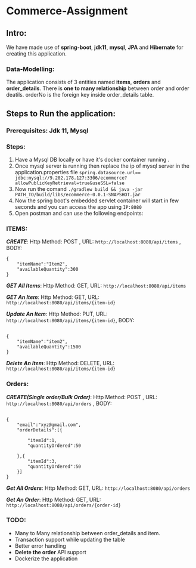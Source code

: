 # Commerce-Assignment

## Intro: 
We have made use of **spring-boot**, **jdk11**, **mysql**, **JPA** and **Hibernate** for creating this application.

### Data-Modelling:  
The application consists of 3 entities named **items**, **orders** and **order_details**. There is **one to many relationship** between order and order deatils. orderNo is the foreign key inside order_details table.

## Steps to Run the application: 

### Prerequisites: Jdk 11, Mysql

### Steps:

1. Have a Mysql DB locally or have it's docker container running .
2. Once mysql server is running then replace the ip of mysql server in the application.properties file `spring.datasource.url== jdbc:mysql://9.202.178.127:3306/ecommerce?allowPublicKeyRetrieval=true&useSSL=false`
3. Now run the comand `./gradlew build && java -jar PATH_TO/build/libs/ecommerce-0.0.1-SNAPSHOT.jar`
4. Now the spring boot's embedded servlet container will start in few seconds and you can access the app using `IP:8080`
5. Open postman and can use the following endpoints:

### ITEMS:

**_CREATE_**: Http Method: POST , URL: `http://localhost:8080/api/items` , BODY: 

```
{
	"itemName":"Item2",
	"availableQuantity":300
}

```

_**GET All Items**_: Http Method: GET, URL: `http://localhost:8080/api/items`

_**GET An Item**_: Http Method: GET, URL: `http://localhost:8080/api/items/{item-id}`

_**Update An Item**_: Http Method: PUT, URL: `http://localhost:8080/api/items/{item-id}`, BODY: 
```

{
	"itemName":"item2",
	"availableQuantity":1500
}

```

_**Delete An Item**_: Http Method: DELETE, URL: `http://localhost:8080/api/items/{item-id}`


### Orders:

_**CREATE(Single order/Bulk Order)**_: Http Method: POST , URL: `http://localhost:8080/api/orders` , BODY: 

```

{
	"email":"xyz@gmail.com",
	"orderDetails":[{
		
		"itemId":1,
		"quantityOrdered":50
		
	},{
		"itemId":3,
		"quantityOrdered":50
	}]
}		
```

_**Get All Orders**_: Http Method: GET, URL: `http://localhost:8080/api/orders`

_**Get An Order**_: Http Method: GET, URL: `http://localhost:8080/api/orders/{order-id}`



### TODO: 
- Many to Many relationship between order_details and item.
- Transaction support while updating the table
- Better error handling
- **Delete the order** API  support
- Dockerize the application

